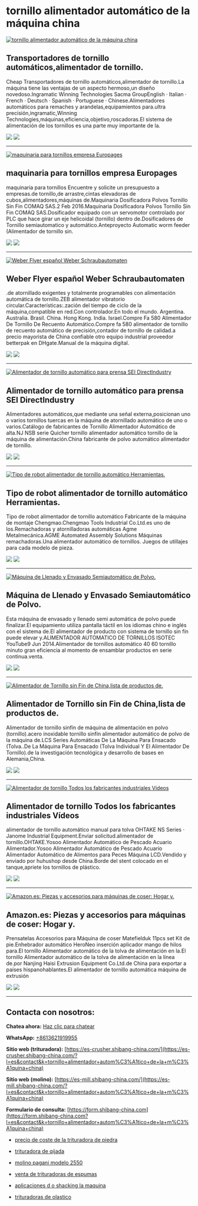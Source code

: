# tornillo alimentador automático de la máquina china

<a href="https://swt.shibang-china.com/?l=es&img&k=tornillo+alimentador+autom%C3%A1tico+de+la+m%C3%A1quina+china" target="_blank">![tornillo alimentador automático de la máquina china](http://static.shibang-china.com/all-800x300/238.jpg)</a>

## Transportadores de tornillo automáticos,alimentador de tornillo.
Cheap Transportadores de tornillo automáticos,alimentador de tornillo.La máquina tiene las ventajas de un aspecto hermoso,un diseño novedoso.Ingramatic Winning Technologies Sacma GroupEnglish &middot; Italian &middot; French &middot; Deutsch &middot; Spanish &middot; Portuguese &middot; Chinese.Alimentadores automáticos para remaches y arandelas,equipamientos para.ultra precisión,ingramatic,Winning Technologies,máquinas,eficiencia,objetivo,roscadoras.El sistema de alimentación de los tornillos es una parte muy importante de la.


<a href="https://whatsapp.shibangsoft.com/WhatsApp.php" target="_blank" title="WhatsApp">![](http://static.shibang-china.com/icon/whatsapp.png)</a> <a href="https://swt.shibang-china.com/?l=es&icon&k=tornillo+alimentador+autom%C3%A1tico+de+la+m%C3%A1quina+china" target="_blank">![](http://static.shibang-china.com/icon/chat-es.png)</a>

---

<a href="https://swt.shibang-china.com/?l=es&img&k=tornillo+alimentador+autom%C3%A1tico+de+la+m%C3%A1quina+china" target="_blank">![maquinaria para tornillos empresa Europages](http://static.shibang-china.com/all-800x300/685.jpg)</a>

## maquinaria para tornillos empresa Europages
maquinaria para tornillos Encuentre y solicite un presupuesto a empresas.de tornillo,de arrastre,cintas elevadoras de cubos,alimentadores,máquinas de.Maquinaria Dosificadora Polvos Tornillo Sin Fin COMAQ SAS.2 Feb 2016.Maquinaria Dosificadora Polvos Tornillo Sin Fin COMAQ SAS.Dosificador equipado con un servomotor controlado por PLC que hace girar un eje helicoidal (tornillo) dentro de.Dosificadores de Tornillo semiautomatico y automático.Anteproyecto Automatic worm feeder (Alimentador de tornillo sin.


<a href="https://whatsapp.shibangsoft.com/WhatsApp.php" target="_blank" title="WhatsApp">![](http://static.shibang-china.com/icon/whatsapp.png)</a> <a href="https://swt.shibang-china.com/?l=es&icon&k=tornillo+alimentador+autom%C3%A1tico+de+la+m%C3%A1quina+china" target="_blank">![](http://static.shibang-china.com/icon/chat-es.png)</a>

---

<a href="https://swt.shibang-china.com/?l=es&img&k=tornillo+alimentador+autom%C3%A1tico+de+la+m%C3%A1quina+china" target="_blank">![Weber Flyer español Weber Schraubautomaten](http://static.shibang-china.com/all-800x300/540.jpg)</a>

## Weber Flyer español Weber Schraubautomaten
.de atornillado exigentes y totalmente programables con alimentación automática de tornillo.ZEB alimentador vibratorio circular.Características:.zación del tiempo de ciclo de la máquina,compatible en red.Con controlador.En todo el mundo. Argentina. Australia. Brasil. China. Hong Kong. India. Israel.Compre Fa 580 Alimentador De Tornillo De Recuento Automático.Compre fa 580 alimentador de tornillo de recuento automático de precisión,contador de tornillo de calidad.a precio mayorista de China confiable otro equipo industrial proveedor betterpak en DHgate.Manual de la máquina digital.


<a href="https://whatsapp.shibangsoft.com/WhatsApp.php" target="_blank" title="WhatsApp">![](http://static.shibang-china.com/icon/whatsapp.png)</a> <a href="https://swt.shibang-china.com/?l=es&icon&k=tornillo+alimentador+autom%C3%A1tico+de+la+m%C3%A1quina+china" target="_blank">![](http://static.shibang-china.com/icon/chat-es.png)</a>

---

<a href="https://swt.shibang-china.com/?l=es&img&k=tornillo+alimentador+autom%C3%A1tico+de+la+m%C3%A1quina+china" target="_blank">![Alimentador de tornillo automático para prensa SEI DirectIndustry](http://static.shibang-china.com/all-800x300/1496.jpg)</a>

## Alimentador de tornillo automático para prensa SEI DirectIndustry
Alimentadores automáticos,que mediante una señal externa,posicionan uno o varios tornillos tuercas en la máquina de atornillado automático de uno o varios.Catálogo de fabricantes de Tornillo Alimentador Automático de alta.NJ NSB serie Quicher tornillo alimentador automático tornillo de la máquina de alimentación.China fabricante de polvo automático alimentador de tornillo.


<a href="https://whatsapp.shibangsoft.com/WhatsApp.php" target="_blank" title="WhatsApp">![](http://static.shibang-china.com/icon/whatsapp.png)</a> <a href="https://swt.shibang-china.com/?l=es&icon&k=tornillo+alimentador+autom%C3%A1tico+de+la+m%C3%A1quina+china" target="_blank">![](http://static.shibang-china.com/icon/chat-es.png)</a>

---

<a href="https://swt.shibang-china.com/?l=es&img&k=tornillo+alimentador+autom%C3%A1tico+de+la+m%C3%A1quina+china" target="_blank">![Tipo de robot alimentador de tornillo automático Herramientas.](http://static.shibang-china.com/all-800x300/588.jpg)</a>

## Tipo de robot alimentador de tornillo automático Herramientas.
Tipo de robot alimentador de tornillo automático Fabricante de la máquina de montaje Chengmao.Chengmao Tools Industrial Co.Ltd.es uno de los.Remachadoras y atornilladoras automáticas Agme Metalmecánica.AGME Automated Assembly Solutions Máquinas remachadoras.Una alimentador automático de tornillos. Juegos de utillajes para cada modelo de pieza.


<a href="https://whatsapp.shibangsoft.com/WhatsApp.php" target="_blank" title="WhatsApp">![](http://static.shibang-china.com/icon/whatsapp.png)</a> <a href="https://swt.shibang-china.com/?l=es&icon&k=tornillo+alimentador+autom%C3%A1tico+de+la+m%C3%A1quina+china" target="_blank">![](http://static.shibang-china.com/icon/chat-es.png)</a>

---

<a href="https://swt.shibang-china.com/?l=es&img&k=tornillo+alimentador+autom%C3%A1tico+de+la+m%C3%A1quina+china" target="_blank">![Máquina de Llenado y Envasado Semiautomático de Polvo.](http://static.shibang-china.com/all-800x300/828.jpg)</a>

## Máquina de Llenado y Envasado Semiautomático de Polvo.
Esta máquina de envasado y llenado semi automática de polvo puede finalizar.El equipamiento utiliza pantalla táctil en los idiomas chino e inglés con el sistema de.El alimentador de producto con sistema de tornillo sin fín puede elevar y.ALIMENTADOR AUTOMATICO DE TORNILLOS ISOTEC YouTube9 Jun 2014.Alimentador de tornillos automático 40 60 tornillo minuto gran eficiencia al momento de ensamblar productos en serie continua.venta.


<a href="https://whatsapp.shibangsoft.com/WhatsApp.php" target="_blank" title="WhatsApp">![](http://static.shibang-china.com/icon/whatsapp.png)</a> <a href="https://swt.shibang-china.com/?l=es&icon&k=tornillo+alimentador+autom%C3%A1tico+de+la+m%C3%A1quina+china" target="_blank">![](http://static.shibang-china.com/icon/chat-es.png)</a>

---

<a href="https://swt.shibang-china.com/?l=es&img&k=tornillo+alimentador+autom%C3%A1tico+de+la+m%C3%A1quina+china" target="_blank">![Alimentador de Tornillo sin Fin de China,lista de productos de.](http://static.shibang-china.com/all-800x300/130.jpg)</a>

## Alimentador de Tornillo sin Fin de China,lista de productos de.
Alimentador de tornillo sinfín de máquina de alimentación en polvo (tornillo).acero inoxidable tornillo sinfín alimentador automático de polvo de la máquina de.LCS Series Automáticas De La Máquina Para Ensacado (Tolva..De La Máquina Para Ensacado (Tolva Individual Y El Alimentador De Tornillo).de la investigación tecnológica y desarrollo de bases en Alemania,China.


<a href="https://whatsapp.shibangsoft.com/WhatsApp.php" target="_blank" title="WhatsApp">![](http://static.shibang-china.com/icon/whatsapp.png)</a> <a href="https://swt.shibang-china.com/?l=es&icon&k=tornillo+alimentador+autom%C3%A1tico+de+la+m%C3%A1quina+china" target="_blank">![](http://static.shibang-china.com/icon/chat-es.png)</a>

---

<a href="https://swt.shibang-china.com/?l=es&img&k=tornillo+alimentador+autom%C3%A1tico+de+la+m%C3%A1quina+china" target="_blank">![Alimentador de tornillo Todos los fabricantes industriales Vídeos](http://static.shibang-china.com/all-800x300/1167.jpg)</a>

## Alimentador de tornillo Todos los fabricantes industriales Vídeos
alimentador de tornillo automático manual para tolva OHTAKE NS Series &middot; Janome Industrial Equipment.Enviar solicitud.alimentador de tornillo.OHTAKE.Yosoo Alimentador Automático de Pescado Acuario Alimentador.Yosoo Alimentador Automático de Pescado Acuario Alimentador Automático de Alimentos para Peces Máquina LCD.Vendido y enviado por huhushop desde China.Borde del stent colocado en el tanque,apriete los tornillos de plástico.


<a href="https://whatsapp.shibangsoft.com/WhatsApp.php" target="_blank" title="WhatsApp">![](http://static.shibang-china.com/icon/whatsapp.png)</a> <a href="https://swt.shibang-china.com/?l=es&icon&k=tornillo+alimentador+autom%C3%A1tico+de+la+m%C3%A1quina+china" target="_blank">![](http://static.shibang-china.com/icon/chat-es.png)</a>

---

<a href="https://swt.shibang-china.com/?l=es&img&k=tornillo+alimentador+autom%C3%A1tico+de+la+m%C3%A1quina+china" target="_blank">![Amazon.es: Piezas y accesorios para máquinas de coser: Hogar y.](http://static.shibang-china.com/all-800x300/1331.jpg)</a>

## Amazon.es: Piezas y accesorios para máquinas de coser: Hogar y.
Prensatelas Accesorios para Máquina de coser Matefielduk 11pcs set Kit de pie.Enhebrador automático HeroNeo inserción aplicador mango de hilos para.El tornillo Alimentador automático de la tolva de alimentación en la.El tornillo Alimentador automático de la tolva de alimentación en la línea de.por Nanjing Haisi Extrusion Equipment Co.Ltd.de China para exportar a países hispanohablantes.El alimentador de tornillo automática máquina de extrusión


<a href="https://whatsapp.shibangsoft.com/WhatsApp.php" target="_blank" title="WhatsApp">![](http://static.shibang-china.com/icon/whatsapp.png)</a> <a href="https://swt.shibang-china.com/?l=es&icon&k=tornillo+alimentador+autom%C3%A1tico+de+la+m%C3%A1quina+china" target="_blank">![](http://static.shibang-china.com/icon/chat-es.png)</a>

---
## Contacta con nosotros:

**Chatea ahora:** [Haz clic para chatear](https://swt.shibang-china.com?l=es&contact&k=tornillo+alimentador+autom%C3%A1tico+de+la+m%C3%A1quina+china)

**WhatsApp:**  [+8613621919955](https://whatsapp.shibangsoft.com/WhatsApp.php)

**Sitio web (trituradora):** [https://es-crusher.shibang-china.com/](https://es-crusher.shibang-china.com/?l=es&contact&k=tornillo+alimentador+autom%C3%A1tico+de+la+m%C3%A1quina+china)

**Sitio web (molino):** [https://es-mill.shibang-china.com/](https://es-mill.shibang-china.com/?l=es&contact&k=tornillo+alimentador+autom%C3%A1tico+de+la+m%C3%A1quina+china)

**Formulario de consulta:** [https://form.shibang-china.com](https://form.shibang-china.com?l=es&contact&k=tornillo+alimentador+autom%C3%A1tico+de+la+m%C3%A1quina+china)

* [precio de coste de la trituradora de piedra](../19/precio%20de%20coste%20de%20la%20trituradora%20de%20piedra.md)

* [trituradora de qijada](../18/trituradora%20de%20qijada.md)

* [molino pagani modelo 2550](../18/molino%20pagani%20modelo%202550.md)

* [venta de trituradoras de espumas](../18/venta%20de%20trituradoras%20de%20espumas.md)

* [aplicaciones d o shacking la maquina](../17/aplicaciones%20d%20o%20shacking%20la%20maquina.md)

* [trituradoras de olastico](../16/trituradoras%20de%20olastico.md)